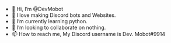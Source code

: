 - 👋 Hi, I’m @DevMobot
- 👀 I love making Discord bots and Websites.
- 🌱 I’m currently learning python.
- 💞️ I’m looking to collaborate on nothing.
- 📫 How to reach me, My Discord username is Dev. Mobot#9914

<!---
Mobot2121/Mobot2121 is a ✨ special ✨ repository because its `README.md` (this file) appears on your GitHub profile.
You can click the Preview link to take a look at your changes.
--->

